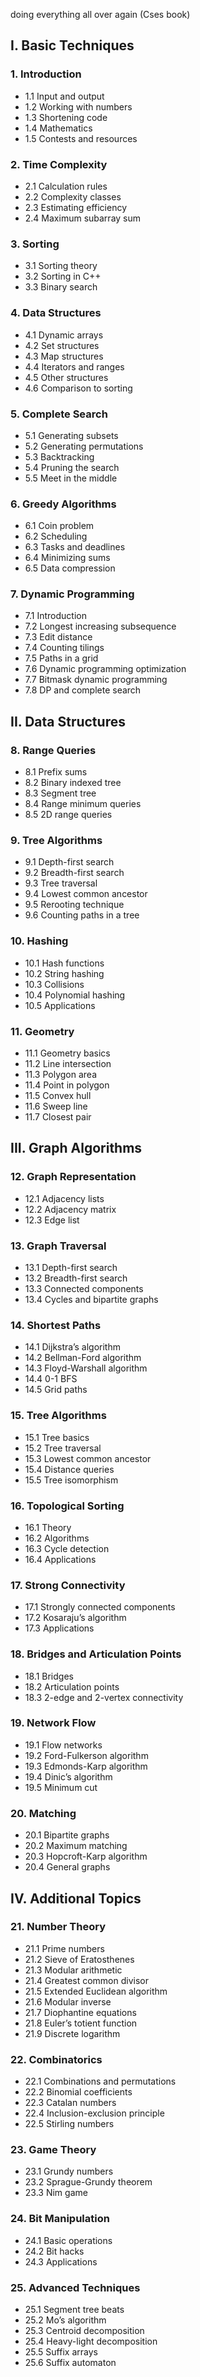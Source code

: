 doing everything all over again (Cses book)

## I. Basic Techniques

### 1. Introduction
- 1.1 Input and output
- 1.2 Working with numbers
- 1.3 Shortening code
- 1.4 Mathematics
- 1.5 Contests and resources

### 2. Time Complexity
- 2.1 Calculation rules
- 2.2 Complexity classes
- 2.3 Estimating efficiency
- 2.4 Maximum subarray sum

### 3. Sorting
- 3.1 Sorting theory
- 3.2 Sorting in C++
- 3.3 Binary search

### 4. Data Structures
- 4.1 Dynamic arrays
- 4.2 Set structures
- 4.3 Map structures
- 4.4 Iterators and ranges
- 4.5 Other structures
- 4.6 Comparison to sorting

### 5. Complete Search
- 5.1 Generating subsets
- 5.2 Generating permutations
- 5.3 Backtracking
- 5.4 Pruning the search
- 5.5 Meet in the middle

### 6. Greedy Algorithms
- 6.1 Coin problem
- 6.2 Scheduling
- 6.3 Tasks and deadlines
- 6.4 Minimizing sums
- 6.5 Data compression

### 7. Dynamic Programming
- 7.1 Introduction
- 7.2 Longest increasing subsequence
- 7.3 Edit distance
- 7.4 Counting tilings
- 7.5 Paths in a grid
- 7.6 Dynamic programming optimization
- 7.7 Bitmask dynamic programming
- 7.8 DP and complete search

## II. Data Structures

### 8. Range Queries
- 8.1 Prefix sums
- 8.2 Binary indexed tree
- 8.3 Segment tree
- 8.4 Range minimum queries
- 8.5 2D range queries

### 9. Tree Algorithms
- 9.1 Depth-first search
- 9.2 Breadth-first search
- 9.3 Tree traversal
- 9.4 Lowest common ancestor
- 9.5 Rerooting technique
- 9.6 Counting paths in a tree

### 10. Hashing
- 10.1 Hash functions
- 10.2 String hashing
- 10.3 Collisions
- 10.4 Polynomial hashing
- 10.5 Applications

### 11. Geometry
- 11.1 Geometry basics
- 11.2 Line intersection
- 11.3 Polygon area
- 11.4 Point in polygon
- 11.5 Convex hull
- 11.6 Sweep line
- 11.7 Closest pair

## III. Graph Algorithms

### 12. Graph Representation
- 12.1 Adjacency lists
- 12.2 Adjacency matrix
- 12.3 Edge list

### 13. Graph Traversal
- 13.1 Depth-first search
- 13.2 Breadth-first search
- 13.3 Connected components
- 13.4 Cycles and bipartite graphs

### 14. Shortest Paths
- 14.1 Dijkstra’s algorithm
- 14.2 Bellman-Ford algorithm
- 14.3 Floyd-Warshall algorithm
- 14.4 0-1 BFS
- 14.5 Grid paths

### 15. Tree Algorithms
- 15.1 Tree basics
- 15.2 Tree traversal
- 15.3 Lowest common ancestor
- 15.4 Distance queries
- 15.5 Tree isomorphism

### 16. Topological Sorting
- 16.1 Theory
- 16.2 Algorithms
- 16.3 Cycle detection
- 16.4 Applications

### 17. Strong Connectivity
- 17.1 Strongly connected components
- 17.2 Kosaraju’s algorithm
- 17.3 Applications

### 18. Bridges and Articulation Points
- 18.1 Bridges
- 18.2 Articulation points
- 18.3 2-edge and 2-vertex connectivity

### 19. Network Flow
- 19.1 Flow networks
- 19.2 Ford-Fulkerson algorithm
- 19.3 Edmonds-Karp algorithm
- 19.4 Dinic’s algorithm
- 19.5 Minimum cut

### 20. Matching
- 20.1 Bipartite graphs
- 20.2 Maximum matching
- 20.3 Hopcroft-Karp algorithm
- 20.4 General graphs

## IV. Additional Topics

### 21. Number Theory
- 21.1 Prime numbers
- 21.2 Sieve of Eratosthenes
- 21.3 Modular arithmetic
- 21.4 Greatest common divisor
- 21.5 Extended Euclidean algorithm
- 21.6 Modular inverse
- 21.7 Diophantine equations
- 21.8 Euler’s totient function
- 21.9 Discrete logarithm

### 22. Combinatorics
- 22.1 Combinations and permutations
- 22.2 Binomial coefficients
- 22.3 Catalan numbers
- 22.4 Inclusion-exclusion principle
- 22.5 Stirling numbers

### 23. Game Theory
- 23.1 Grundy numbers
- 23.2 Sprague-Grundy theorem
- 23.3 Nim game

### 24. Bit Manipulation
- 24.1 Basic operations
- 24.2 Bit hacks
- 24.3 Applications

### 25. Advanced Techniques
- 25.1 Segment tree beats
- 25.2 Mo’s algorithm
- 25.3 Centroid decomposition
- 25.4 Heavy-light decomposition
- 25.5 Suffix arrays
- 25.6 Suffix automaton
